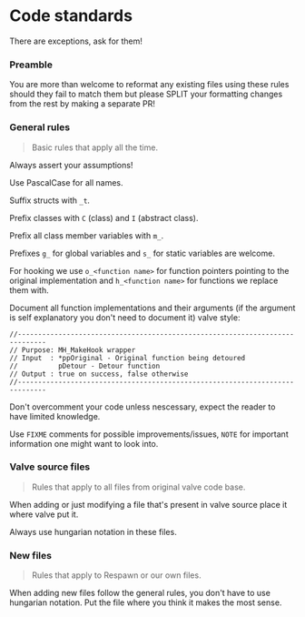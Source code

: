 # Code standards

There are exceptions, ask for them!

### Preamble

You are more than welcome to reformat any existing files using these rules should they fail to match them but please SPLIT your formatting changes from the rest by making a separate PR!

### General rules

> Basic rules that apply all the time.

Always assert your assumptions!

Use PascalCase for all names.

Suffix structs with `_t`.

Prefix classes with `C` (class) and `I` (abstract class).

Prefix all class member variables with `m_`.

Prefixes `g_` for global variables and `s_` for static variables are welcome.

For hooking we use `o_<function name>` for function pointers pointing to the original implementation and `h_<function name>` for functions we replace them with.

Document all function implementations and their arguments (if the argument is self explanatory you don't need to document it) valve style:
```
//-----------------------------------------------------------------------------
// Purpose: MH_MakeHook wrapper
// Input  : *ppOriginal - Original function being detoured
//          pDetour - Detour function
// Output : true on success, false otherwise
//-----------------------------------------------------------------------------
```

Don't overcomment your code unless nescessary, expect the reader to have limited knowledge.

Use `FIXME` comments for possible improvements/issues, `NOTE` for important information one might want to look into.

### Valve source files

> Rules that apply to all files from original valve code base.

When adding or just modifying a file that's present in valve source place it where valve put it.

Always use hungarian notation in these files.

### New files

> Rules that apply to Respawn or our own files.

When adding new files follow the general rules, you don't have to use hungarian notation. Put the file where you think it makes the most sense.
